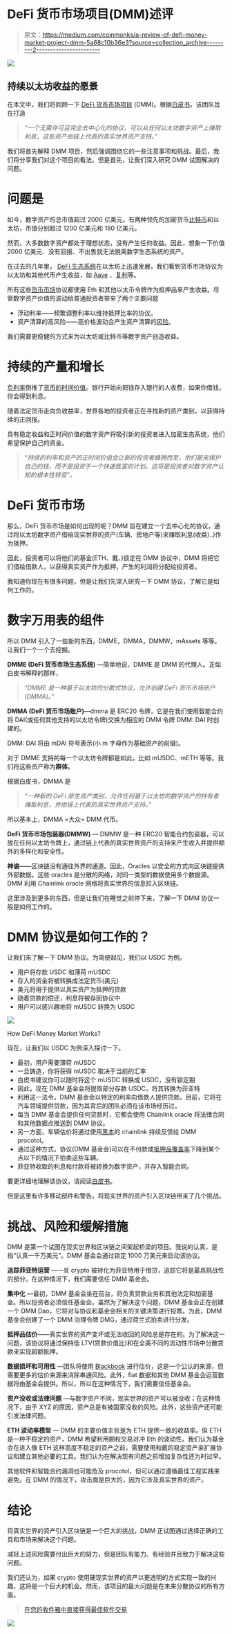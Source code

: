 # DeFi 货币市场项目(DMM)述评

> 原文：<https://medium.com/coinmonks/a-review-of-defi-money-market-project-dmm-5a68c10b36e3?source=collection_archive---------2----------------------->

![](img/f671ea34106c2d9564f410f826c28f43.png)

## 持续以太坊收益的愿景

在本文中，我们将回顾一下 [DeFi 货币市场项目](https://defimoneymarket.com/) (DMM)。根据[白皮书](https://defimoneymarket.com/DMM-Ecosystem.pdf)，该团队旨在打造

> *“一个无需许可且完全去中心化的协议，可以从任何以太坊数字资产上赚取利息，这些资产由链上代表的真实世界资产支持。”*

我们将首先解释 DMM 项目，然后强调围绕它的一些注意事项和挑战。最后，我们将分享我们对这个项目的看法。但是首先，让我们深入研究 DMM 试图解决的问题。

# 问题是

如今，数字资产的总市值超过 2000 亿美元。有两种领先的加密货币[比特币](https://blog.coincodecap.com/a-candid-explanation-of-bitcoin/)和以太坊，市值分别超过 1200 亿美元和 180 亿美元。

然而，大多数数字资产都处于理想状态，没有产生任何收益。因此，想象一下价值 2000 亿美元、没有回报、不出售就无法脱离数字生态系统的资产。

在过去的几年里， [DeFi 生态系统](https://blog.coincodecap.com/the-ultimate-guide-to-defi-decentralized-finance/)在以太坊上迅速发展，我们看到货币市场协议为以太坊和其他代币产生收益，如 [Aave](https://aave.com/) 、[复利](https://compound.finance/)等。

所有这些[货币市场](https://en.wikipedia.org/wiki/Money_market)协议都使用 Eth 和其他以太币令牌作为抵押品来产生收益。尽管数字资产价值的波动给普通投资者带来了两个主要问题

*   浮动利率——频繁调整利率以维持抵押比率的协议。
*   资产清算的高风险——高价格波动会产生资产清算的[风险](https://news.bitcoin.com/eth-price-dai-collateral-loans-makerdao/)。

我们需要更稳健的方式来为以太坊或比特币等数字资产创造收益。

# 持续的产量和增长

[负利率](https://www.investing.com/central-banks/)倒推了[货币的时间价值](https://www.investopedia.com/terms/t/timevalueofmoney.asp)。银行开始向把钱存入银行的人收费，如果你借钱，你会得到利息。

随着法定货币走向负收益率，世界各地的投资者正在寻找新的资产类别，以获得持续的正回报。

具有稳定收益和正时间价值的数字资产将吸引新的投资者进入加密生态系统，他们希望保护自己的资金。

> *“持续的利率和资产的正时间价值会让新的投资者蜂拥而至，他们是来保护自己的钱，而不是投资于一个快速致富的计划。这将是投资者对数字资产认知的根本性转变”。*

# DeFi 货币市场

那么，DeFi 货币市场是如何出现的呢？DMM 旨在建立一个去中心化的协议，通过将以太坊数字资产借给现实世界的资产(车辆、房地产等)来赚取利息(收益)..)作为抵押。

因此，投资者可以将他们的基金(ETH、戴、)锁定在 DMM 协议中，DMM 将把它们借给借款人，以获得真实资产作为抵押，产生的利润将分配给投资者。

我知道你现在有很多问题，但是让我们先深入研究一下 DMM 协议，了解它是如何工作的。

# 数字万用表的组件

所以 DMM 引入了一些新的东西，DMME，DMMA，DMMW，mAssets 等等。让我们一个一个去挖掘。

**DMME (DeFi 货币市场生态系统)** —简单地说，DMME 是 DMM 的代理人。正如白皮书解释的那样，

> *“DMME 是一种基于以太坊的分散式协议，允许创建 DeFi 货币市场账户(DMMA)。”*

**DMMA (DeFi 货币市场账户)**—dmma 是 ERC20 令牌，它是在我们使用智能合约将 DAI(或任何其他支持的以太坊令牌)交换为相应的 DMM 令牌 DMM: DAI 时创建的。

DMM: DAI 将由 mDAI 符号表示(小 m 字母作为基础资产的前缀)。

对于 DMME 支持的每一个以太坊令牌都是如此，比如 mUSDC、mETH 等等。我们将这些资产称为**群体**。

根据白皮书，DMMA 是

> *“一种新的 DeFi 原生资产类别，允许任何基于以太坊的数字资产的持有者赚取利息，并由链上代表的真实世界资产支持。”*

所以基本上，DMMA =大众= DMM 代币。

**DeFi 货币市场包装器(DMMW)** — DMMW 是一种 ERC20 智能合约包装器，可以放在任何以太坊令牌上，通过链上代表的真实世界资产的支持来产生收入并提供额外的多样化和安全性。

**神谕**——区块链没有通往外界的通道。因此，Oracles 以安全的方式向区块链提供外部数据。这些 oracles 是分散的网络，对同一类型的数据使用多个数据源。DMM 利用 Chainlink oracle 网络将真实世界的信息拉入区块链。

这里涉及到更多的东西，但是让我们在睡觉之前停下来，了解一下 DMM 协议一般是如何工作的。

# DMM 协议是如何工作的？

让我们来了解一下 DMM 协议。为简便起见，我们以 USDC 为例。

*   用户将存款 USDC 和薄荷 mUSDC
*   存入的资金将被转换成法定货币(美元)
*   美元将用于提供以真实资产为抵押的贷款
*   随着贷款的偿还，利息将被存回协议中
*   用户可以感兴趣地将 mUSDC 转换为 USDC

![](img/cd88c3d476c544b0ca8a816784a6d5f6.png)

How DeFi Money Market Works?

现在，让我们以 USDC 为例深入探讨一下。

*   最初，用户需要薄荷 mUSDC
*   一旦铸造，你将获得 mUSDC 取决于当前的汇率
*   白皮书建议你可以随时将这个 mUSDC 转换成 USDC，没有锁定期
*   因此，现在 DMM 基金会将提取部分存款 USDC，将其转换为菲亚特
*   利用这一法令，DMM 基金会以特定的利率向借款人提供贷款。目前，它将在汽车领域提供贷款，因为其背后的团队必须在该市场经历过。
*   每当 DMM 基金会提供任何贷款时，它都会使用 Chainlink oracle 将法律合同和其他数据点推送到 DMM 协议。
*   另一方面，车辆估价将通过使用[黑本](https://www.blackbook.com/)的 chainlink 持续反馈给 DMM procotol。
*   通过这种方式，协议(DMM 基金会)可以在不付款或[抵押品覆盖率](https://bizfluent.com/info-8625873-collateral-coverage-ratio.html)下降到某个点以下的情况下拍卖这些车辆。
*   菲亚特收取的利息和付款将被转换为数字资产，并存入智能合同。

要更详细地理解该协议，请阅读[白皮书](https://defimoneymarket.com/DMM-Ecosystem.pdf)。

但是这里有许多移动部件和警告。将现实世界的资产引入区块链带来了几个挑战。

# 挑战、风险和缓解措施

DMM 是第一个试图在现实世界和区块链之间架起桥梁的项目。我说的认真，是指“认真一千万美元”。DMM 基金会通过锁定 1000 万美元来启动该协议。

**追踪菲亚特运营** —一旦 crypto 被转化为菲亚特用于借贷，追踪它将是最具挑战性的部分。在这种情况下，我们需要信任 DMM 基金会。

**集中化** —最初，DMM 基金会坐在前台，将负责贷款业务和其他法定和加密基金。所以投资者必须信任基金会。虽然为了解决这个问题，DMM 基金会正在创建一个 DMM Dao，它将对与协议和基金会相关的关键决策进行投票。为此，DMM 基金会创建了一个 DMM 治理令牌 DMG，通过荷兰式拍卖进行分发。

**抵押品估价**——真实世界的资产变坏或无法收回的风险总是存在的。为了解决这一问题，该协议将通过保持低 LTV(贷款价值比)和在全美不同的流动性市场中分散贷款来实现超额抵押。

**数据损坏和可用性** —团队将使用 [Blackbook](https://www.blackbook.com/) 进行估价，这是一个公认的来源，但需要更多的估价来源来消除串通风险。此外，fiat 数据和其他 DMM 基金会运营数据将由基金会提供。所以，所以在这种情况下，我们需要信任基金会。

**资产没收或法律问题** —与数字资产不同，现实世界的资产可以被没收；在这种情况下，由于 XYZ 的原因，资产总是有被国家没收的风险。此外，这些资产还可能引发法律问题。

**ETH 波动率模型** — DMM 的主要价值主张是为 ETH 提供一致的收益率。但 ETH 是一种不稳定的资产，DMM 希望利用期权交易对冲 Eth 的波动性。我们认为基金会在进入像 ETH 这样高度不稳定的资产之前，需要使用和戴的稳定资产来扩展协议和建立其他必要的工具。我们认为在解决现有问题之前增加复杂性还为时过早。

其他软件和智能合约漏洞也可能危及 procotol，但可以通过遵循最佳工程实践来避免。在 DMM 的情况下，攻击面是巨大的，因为它涉及真实世界的资产。

# 结论

将真实世界的资产引入区块链是一个巨大的挑战，DMM 正试图通过选择正确的工具和市场来解决这个问题。

减轻上述风险需要付出巨大的努力，但是团队有能力、有经验并且致力于解决这些问题。

我们还认为，如果 crypto 使用硬现实世界的资产以更透明的方式实现一致的兴趣，这将是一个巨大的机会。然而，该项目的最大问题是在未来分散协议的所有方面。

> [在您的收件箱中直接获得最佳软件交易](https://coincodecap.com/?utm_source=coinmonks)

[![](img/7c0b3dfdcbfea594cc0ae7d4f9bf6fcb.png)](https://coincodecap.com/?utm_source=coinmonks)